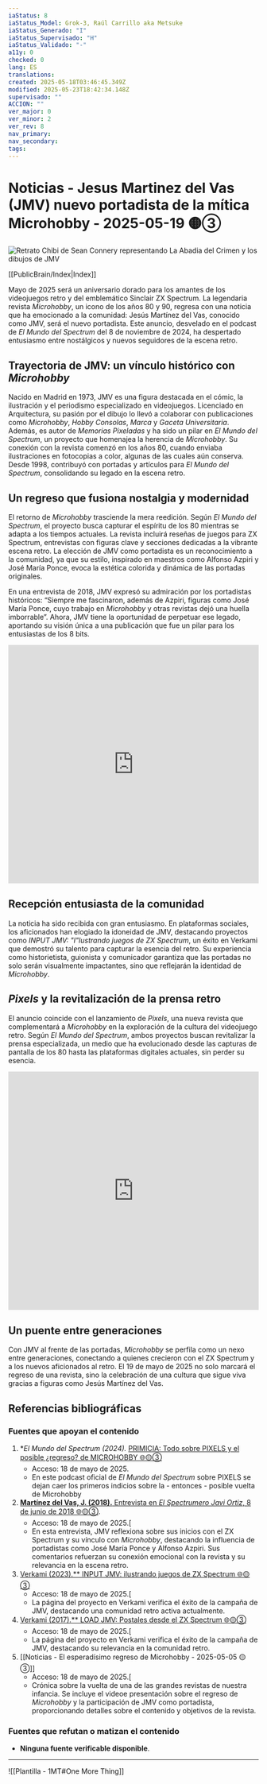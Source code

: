 ```yaml
---
iaStatus: 8
iaStatus_Model: Grok-3, Raúl Carrillo aka Metsuke
iaStatus_Generado: "I"
iaStatus_Supervisado: "H"
iaStatus_Validado: "-"
a11y: 0
checked: 0
lang: ES
translations: 
created: 2025-05-18T03:46:45.349Z
modified: 2025-05-23T18:42:34.148Z
supervisado: ""
ACCION: ""
ver_major: 0
ver_minor: 2
ver_rev: 8
nav_primary: 
nav_secondary: 
tags:
---
```

# Noticias - Jesus Martinez del Vas (JMV) nuevo portadista de la mítica Microhobby - 2025-05-19 🟡③

![Retrato Chibi de Sean Connery representando La Abadia del Crimen y los dibujos de JMV](_resources/76a34773f7b6951427dea70e04fc75eb_MD5.jpeg)

[[PublicBrain/Index|Index]]

Mayo de 2025 será un aniversario dorado para los amantes de los videojuegos retro y del emblemático Sinclair ZX Spectrum. La legendaria revista _Microhobby_, un icono de los años 80 y 90, regresa con una noticia que ha emocionado a la comunidad: Jesús Martínez del Vas, conocido como JMV, será el nuevo portadista. Este anuncio, desvelado en el podcast de _El Mundo del Spectrum_ del 8 de noviembre de 2024, ha despertado entusiasmo entre nostálgicos y nuevos seguidores de la escena retro.
## Trayectoria de JMV: un vínculo histórico con _Microhobby_

Nacido en Madrid en 1973, JMV es una figura destacada en el cómic, la ilustración y el periodismo especializado en videojuegos. Licenciado en Arquitectura, su pasión por el dibujo lo llevó a colaborar con publicaciones como _Microhobby_, _Hobby Consolas_, _Marca_ y _Gaceta Universitaria_. Además, es autor de _Memorias Pixeladas_ y ha sido un pilar en _El Mundo del Spectrum_, un proyecto que homenajea la herencia de _Microhobby_. Su conexión con la revista comenzó en los años 80, cuando enviaba ilustraciones en fotocopias a color, algunas de las cuales aún conserva. Desde 1998, contribuyó con portadas y artículos para _El Mundo del Spectrum_, consolidando su legado en la escena retro.
## Un regreso que fusiona nostalgia y modernidad

El retorno de _Microhobby_ trasciende la mera reedición. Según _El Mundo del Spectrum_, el proyecto busca capturar el espíritu de los 80 mientras se adapta a los tiempos actuales. La revista incluirá reseñas de juegos para ZX Spectrum, entrevistas con figuras clave y secciones dedicadas a la vibrante escena retro. La elección de JMV como portadista es un reconocimiento a la comunidad, ya que su estilo, inspirado en maestros como Alfonso Azpiri y José María Ponce, evoca la estética colorida y dinámica de las portadas originales.

En una entrevista de 2018, JMV expresó su admiración por los portadistas históricos: “Siempre me fascinaron, además de Azpiri, figuras como José María Ponce, cuyo trabajo en _Microhobby_ y otras revistas dejó una huella imborrable”. Ahora, JMV tiene la oportunidad de perpetuar ese legado, aportando su visión única a una publicación que fue un pilar para los entusiastas de los 8 bits.

**<iframe width="100%" height="480" src="https://www.youtube.com/embed/Q1r_jCTZClo?si=22JAAq1MK4zOQVld" title="YouTube video player" frameborder="0" allow="accelerometer; autoplay; clipboard-write; encrypted-media; gyroscope; picture-in-picture; web-share" referrerpolicy="strict-origin-when-cross-origin" allowfullscreen></iframe>**
## Recepción entusiasta de la comunidad

La noticia ha sido recibida con gran entusiasmo. En plataformas sociales, los aficionados han elogiado la idoneidad de JMV, destacando proyectos como _INPUT JMV: "I"lustrando juegos de ZX Spectrum_, un éxito en Verkami que demostró su talento para capturar la esencia del retro. Su experiencia como historietista, guionista y comunicador garantiza que las portadas no solo serán visualmente impactantes, sino que reflejarán la identidad de _Microhobby_.

## _Pixels_ y la revitalización de la prensa retro

El anuncio coincide con el lanzamiento de _Pixels_, una nueva revista que complementará a _Microhobby_ en la exploración de la cultura del videojuego retro. Según _El Mundo del Spectrum_, ambos proyectos buscan revitalizar la prensa especializada, un medio que ha evolucionado desde las capturas de pantalla de los 80 hasta las plataformas digitales actuales, sin perder su esencia.

**<iframe width="100%" height="480" src="https://www.youtube.com/embed/STrflYiVNnw?si=mosVrFyTKTvJRcy8" title="YouTube video player" frameborder="0" allow="accelerometer; autoplay; clipboard-write; encrypted-media; gyroscope; picture-in-picture; web-share" referrerpolicy="strict-origin-when-cross-origin" allowfullscreen></iframe>**
## Un puente entre generaciones

Con JMV al frente de las portadas, _Microhobby_ se perfila como un nexo entre generaciones, conectando a quienes crecieron con el ZX Spectrum y a los nuevos aficionados al retro. El 19 de mayo de 2025 no solo marcará el regreso de una revista, sino la celebración de una cultura que sigue viva gracias a figuras como Jesús Martínez del Vas.

## Referencias bibliográficas

### Fuentes que apoyan el contenido

1. **El Mundo del Spectrum (2024).* [PRIMICIA: Todo sobre PIXELS y el posible ¿regreso? de MICROHOBBY 🌐🟡③](https://www.elmundodelspectrum.com/primicia-todo-sobre-pixels-y-el-posible-regreso-de-microhobby/)
	* Acceso: 18 de mayo de 2025.
	- En este podcast oficial de _El Mundo del Spectrum_ sobre PIXELS se dejan caer los primeros indicios sobre la - entonces - posible vuelta de Microhobby
2. [**Martínez del Vas, J. (2018).** Entrevista en _El Spectrumero Javi Ortiz_, 8 de junio de 2018  🌐🟡③](https://www.youtube.com/watch?v=Q1r_jCTZClo). 
	* Acceso: 18 de mayo de 2025.[
	* En esta entrevista, JMV reflexiona sobre sus inicios con el ZX Spectrum y su vínculo con _Microhobby_, destacando la influencia de portadistas como José María Ponce y Alfonso Azpiri. Sus comentarios refuerzan su conexión emocional con la revista y su relevancia en la escena retro.
3. [Verkami (2023).** INPUT JMV: ilustrando juegos de ZX Spectrum  🌐🟡③](https://www.verkami.com/projects/29952-input-jmv-ilustrando-juegos-de-zx-spectrum) 
    - Acceso: 18 de mayo de 2025.[
    - La página del proyecto en Verkami verifica el éxito de la campaña de JMV, destacando una comunidad retro activa actualmente.
4. [Verkami (2017).** LOAD JMV: Postales desde el ZX Spectrum  🌐🟡③](https://www.verkami.com/projects/11841-load-jmv-postales-desde-el-zx-spectrum)
    - Acceso: 18 de mayo de 2025.[
    - La página del proyecto en Verkami verifica el éxito de la campaña de JMV, destacando su relevancia en la comunidad retro.
5. [[Noticias - El esperadísimo regreso de Microhobby - 2025-05-05 🟡③]]
	- Acceso: 18 de mayo de 2025.[
	- Crónica sobre la vuelta de una de las grandes revistas de nuestra infancia. Se incluye el videoe presentación sobre el regreso de _Microhobby_ y la participación de JMV como portadista, proporcionando detalles sobre el contenido y objetivos de la revista.

### Fuentes que refutan o matizan el contenido

- **Ninguna fuente verificable disponible**.  

---

![[Plantilla - 1MT#One More Thing]]
